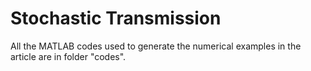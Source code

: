 # Stochastic Transmission

All the MATLAB codes used to generate the numerical examples in the article are in folder "codes".
